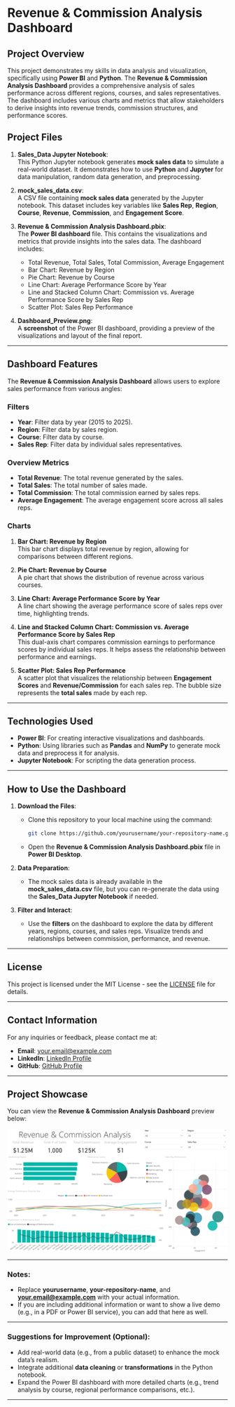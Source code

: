 # Revenue & Commission Analysis Dashboard

## Project Overview
This project demonstrates my skills in data analysis and visualization, specifically using **Power BI** and **Python**. The **Revenue & Commission Analysis Dashboard** provides a comprehensive analysis of sales performance across different regions, courses, and sales representatives. The dashboard includes various charts and metrics that allow stakeholders to derive insights into revenue trends, commission structures, and performance scores.

## Project Files

1. **Sales_Data Jupyter Notebook**:  
   This Python Jupyter notebook generates **mock sales data** to simulate a real-world dataset. It demonstrates how to use **Python** and **Jupyter** for data manipulation, random data generation, and preprocessing.

2. **mock_sales_data.csv**:  
   A CSV file containing **mock sales data** generated by the Jupyter notebook. This dataset includes key variables like **Sales Rep**, **Region**, **Course**, **Revenue**, **Commission**, and **Engagement Score**.

3. **Revenue & Commission Analysis Dashboard.pbix**:  
   The **Power BI dashboard** file. This contains the visualizations and metrics that provide insights into the sales data. The dashboard includes:
   - Total Revenue, Total Sales, Total Commission, Average Engagement
   - Bar Chart: Revenue by Region
   - Pie Chart: Revenue by Course
   - Line Chart: Average Performance Score by Year
   - Line and Stacked Column Chart: Commission vs. Average Performance Score by Sales Rep
   - Scatter Plot: Sales Rep Performance

4. **Dashboard_Preview.png**:  
   A **screenshot** of the Power BI dashboard, providing a preview of the visualizations and layout of the final report.

---

## Dashboard Features

The **Revenue & Commission Analysis Dashboard** allows users to explore sales performance from various angles:

### Filters
- **Year**: Filter data by year (2015 to 2025).
- **Region**: Filter data by sales region.
- **Course**: Filter data by course.
- **Sales Rep**: Filter data by individual sales representatives.

### Overview Metrics
- **Total Revenue**: The total revenue generated by the sales.
- **Total Sales**: The total number of sales made.
- **Total Commission**: The total commission earned by sales reps.
- **Average Engagement**: The average engagement score across all sales reps.

### Charts
1. **Bar Chart: Revenue by Region**  
   This bar chart displays total revenue by region, allowing for comparisons between different regions.

2. **Pie Chart: Revenue by Course**  
   A pie chart that shows the distribution of revenue across various courses.

3. **Line Chart: Average Performance Score by Year**  
   A line chart showing the average performance score of sales reps over time, highlighting trends.

4. **Line and Stacked Column Chart: Commission vs. Average Performance Score by Sales Rep**  
   This dual-axis chart compares commission earnings to performance scores by individual sales reps. It helps assess the relationship between performance and earnings.

5. **Scatter Plot: Sales Rep Performance**  
   A scatter plot that visualizes the relationship between **Engagement Scores** and **Revenue/Commission** for each sales rep. The bubble size represents the **total sales** made by each rep.

---

## Technologies Used

- **Power BI**: For creating interactive visualizations and dashboards.
- **Python**: Using libraries such as **Pandas** and **NumPy** to generate mock data and preprocess it for analysis.
- **Jupyter Notebook**: For scripting the data generation process.

---

## How to Use the Dashboard

1. **Download the Files**:
   - Clone this repository to your local machine using the command:
     ```bash
     git clone https://github.com/yourusername/your-repository-name.git
     ```
   - Open the **Revenue & Commission Analysis Dashboard.pbix** file in **Power BI Desktop**.

2. **Data Preparation**:
   - The mock sales data is already available in the **mock_sales_data.csv** file, but you can re-generate the data using the **Sales_Data Jupyter Notebook** if needed.

3. **Filter and Interact**:
   - Use the **filters** on the dashboard to explore the data by different years, regions, courses, and sales reps. Visualize trends and relationships between commission, performance, and revenue.

---

## License
This project is licensed under the MIT License - see the [LICENSE](LICENSE) file for details.

---

## Contact Information
For any inquiries or feedback, please contact me at:
- **Email**: your.email@example.com
- **LinkedIn**: [LinkedIn Profile](https://www.linkedin.com/in/your-profile)
- **GitHub**: [GitHub Profile](https://github.com/yourusername)

---

## Project Showcase

You can view the **Revenue & Commission Analysis Dashboard** preview below:

![Dashboard Preview](Dashboard_Preview.png)

---

### Notes:
- Replace **yourusername**, **your-repository-name**, and **your.email@example.com** with your actual information.
- If you are including additional information or want to show a live demo (e.g., in a PDF or Power BI service), you can add that here as well.

---

### Suggestions for Improvement (Optional):
- Add real-world data (e.g., from a public dataset) to enhance the mock data’s realism.
- Integrate additional **data cleaning** or **transformations** in the Python notebook.
- Expand the Power BI dashboard with more detailed charts (e.g., trend analysis by course, regional performance comparisons, etc.).

---
